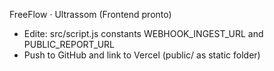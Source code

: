 
FreeFlow · Ultrassom (Frontend pronto)
- Edite: src/script.js constants WEBHOOK_INGEST_URL and PUBLIC_REPORT_URL
- Push to GitHub and link to Vercel (public/ as static folder)
